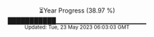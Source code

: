 <p align="center">
⏳Year Progress (38.97 %) <br>
███████████▁▁▁▁▁▁▁▁▁▁▁▁▁▁▁▁▁▁▁ <br>
<sub>Updated: Tue, 23 May 2023 06:03:03 GMT</sub>
</p>

